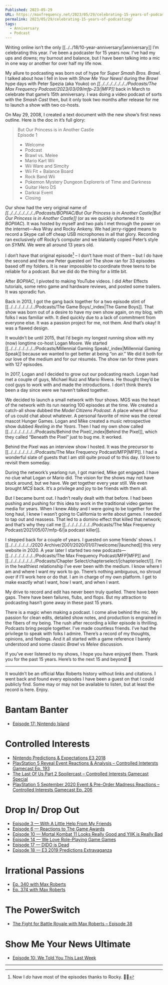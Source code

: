 ```yaml
---
Published: 2023-05-29
URL: https://maxfrequency.net/2023/05/29/celebrating-15-years-of-podcasting/
permalink: 2023/05/29/celebrating-15-years-of-podcasting/
tags:
  - Anniversary
  - Podcast
---
```

Writing online isn’t the only [[../../18/10-year-anniversary/|anniversary]] I’m celebrating this year. I’ve been a podcaster for 15 years now. I’ve had my ups and downs; my burnout and balance, but I have been talking into a mic in one way or another for over half my life now.  

My allure to podcasting was born out of hype for *Super Smash Bros. Brawl*. I talked about how I fell in love with *Show Me Your News!* during the *Brawl* hype days with Peter Spezia (aka Youko) on *[[../../../../../../../Podcasts/The Max Frequency Podcast/2023/03/09/mfp-23/|MFP]]* back in March to celebrate that game’s 15th anniversary. I was doing a video podcast of sorts with the *Smash Cast* then, but it only took two months after release for me to launch a show with two co-hosts.  

On May 29, 2008, I created a text document with the new show’s first news outline. Here is the doc in it’s full glory:  

> But Our Princess is in Another Castle  
> Episode 1  
> - Welcome  
> - Podcast  
> - Brawl vs. Melee  
> - Mario Kart Wii  
> - Wii Ware and Simcity  
> - Wii Fit + Balance Board  
> - Rock Band Wii  
> - Pokemon Mystery Dungeon Explorerís of Time and Darkness  
> - Guitar Hero DS  
> - Darkrai Event  
> - Closing  

Our show had the very original name of *[[../../../../../../../Podcasts/BOPIIAC/But Our Princess is in Another Castle|But Our Princess is in Another Castle]]* (or as we quickly shortened it to *BOPIIAC*). It was hosted by myself and two pals I met through the power on the internet—Ava Wray and Rocky Ankeny. We had jerry-rigged means to record a Skype call off cheap USB microphones in all that glory. Recording ran exclusively off Rocky’s computer and we blatantly copied Peter’s style on *SYMN*. We were all around 13 years old.  

I don’t have that original episode[^1] – I don’t have most of them – but I do have the second and the one Peter guested on! The show ran for 33 episodes based off my folders. It is near impossible to coordinate three teens to be reliable for a podcast. But we did do the thing for a little bit.  

After *BOPIIAC*, I pivoted to making YouTube videos. I did After Effects tutorials, some retro game and hardware reviews, and posted some trailers. It was sporadic fun.  

Back in 2013, I got the gang back together for a two episode stint of [[../../../../../../../Podcasts/The Game Boys/_index|The Game Boys]]. That show was born out of a desire to have my own show again, on my blog, with folks I was familiar with. It died quickly due to a lack of commitment from everyone else. It was a passion project for me, not them. And that’s okay! It was a flawed design.  

It wouldn’t be until 2015, that I’d begin my longest running show with my (now) longtime co-host Logan Moore. We started [[../../../../../../../Podcasts/Millennial Gaming Speak/_index|Millennial Gaming Speak]] because we wanted to get better at being “on air.” We did it both for our love of the medium and for our résumés. The show ran for three years with 127 episodes.  

In 2017, Logan and I decided to grow out our podcasting reach. Logan had met a couple of guys, Michael Ruiz and Mario Rivera. He thought they’d be cool guys to work with and made the introductions. I don’t think there’s been a day since were we haven’t talked together.   

We decided to launch a small network with four shows. MGS was the heart of the network with its run nearing 100 episodes at the time. We created a catch-all show dubbed the *Model Citizens Podcast*. A place where all four of us could chat about whatever. A personal favorite of mine was the cereal mascot Hunger Games. Logan and Mike created a music retrospective show dubbed *Reeling in the Years*. Then I had my own show called [[../../../../../../../Podcasts/Behind the Pixel/_index|Behind the Pixel]], which they called “Beneath the Pixel” just to bug me. It worked.  

Behind the Pixel was an interview show I hosted. It was the precursor to [[../../../../../../../Podcasts/The Max Frequency Podcast/MFP|MFP]]. I had a wonderful slate of guests that I am still quite proud of to this day. I’d love to revisit them someday.  

During the network’s yearlong run, I got married, Mike got engaged. I have no clue what Logan or Mario did. The vision for the shows may not have stuck around, but we have. We get together every year still. We even brought *MCS* back. It’s a privilege and joy to be friends with them all.  

But I became burnt out. I hadn’t really dealt with that before. I had been pushing and pushing for this idea to work in the traditional video games media for years. When I knew Abby and I were going to be together for the long haul, I knew I wasn’t going to California to write about games. I needed to tap out and reassess. That led to a domino effect that killed that network; and that’s why they call me [[../../../../../../../Podcasts/The Max Frequency Podcast/2021/05/07/mfp-6/|a podcast killer]].  

I stepped back for a couple of years. I guested on some friends’ shows. I [[../../../../../../2020 Archive/2001/2020/01/07/welcome/|launched]] this very website in 2020. A year later I started two new podcasts—[[../../../../../../../Podcasts/The Max Frequency Podcast/MFP|MFP]] and [[../../../../../../../Podcasts/Chapter Select/chapterselect/|chapterselect/]]. I’m in the healthiest relationship I’ve ever been with the medium. I know where I am and where I want my work to go. There’s nothing ambiguous, no shroud over if I’ll work here or do that. I am in charge of my own platform. I get to make exactly what I want, how I want, and when I want.  

My drive to record and edit has never been truly quelled. There have been gaps. There have been failures, flubs, and flops. But my attraction to podcasting hasn’t gone away in these past 15 years.   

There is a magic when making a podcast. I come alive behind the mic. My passion for clean edits, detailed show notes, and production is engrained in the fibers of my being. The rush after recording a killer episode is thrilling. Podcasts bring people together. I’ve made countless friends. I’ve had the privilege to speak with folks I admire. There’s a record of my thoughts, opinions, and feelings. And it all started with a game reference I barely understood and some classic *Brawl* vs *Melee* discussion.  

If you’ve ever listened to my shows, I hope you have enjoyed them. Thank you for the past 15 years. Here’s to the next 15 and beyond! 🥂  

---
It wouldn’t be an official Max Roberts history without links and citations. I went back and found every episodes I have been a guest on that I could publicly find. Some may or may not be available to listen, but at least the record is here. Enjoy.  
# Bantam Banter  
- [Episode 17: Nintendo Island](https://bantambanter.com/2022/06/20/nintendo-island-bantam-banter-17/)  
# Controlled Interests 
- [Nintendo Predictions & Expectations E3 2018](http://www.controlledinterests.com/podcast/2018/6/7/nintendo-predictions-expectations-e3-2018)  
- [PlayStation 5 Reveal Event Reactions & Analysis – Controlled Intetersts Gamecast Ep. 193](http://www.controlledinterests.com/podcast/2020/6/14/playstation-5-reveal-event-reactions-amp-analysis-controlled-intetersts-gamecast-ep-193)  
- [The Last Of Us Part 2 Spoilercast – Controlled Interests Gamecast Special](http://www.controlledinterests.com/podcast/2020/7/24/the-last-of-us-part-2-spoilercast-controlled-interests-gamecast-special)  
- [PlayStation 5 September 2020 Event & Pre-Order Madness Reactions – Controlled Interests Gamecast Ep. 206](http://www.controlledinterests.com/podcast/2020/9/20/playstation-5-september-2020-event-amp-pre-order-madness-reactions-controlled-interests-gamecast-ep-206)  
# Drop In/ Drop Out  
- [Episode 3 — With A Little Help From My Friends](https://www.dualshockers.com/drop-in-drop-out-episode-3/)  
- [Episode 6 — Reactions to The Game Awards](https://www.dualshockers.com/drop-in-drop-out-episode-6/)  
- [Episode 10 — Mortal Kombat 11 Looks Really Good and YIIK is Really Bad](https://www.dualshockers.com/drop-in-drop-out-episode-10/)  
- [Episode 14 — We Love Role-Playing Game Games](https://www.dualshockers.com/drop-in-drop-out-episode-14/)  
- [Episode 17 — DIDO is Dead](https://www.dualshockers.com/drop-in-drop-out-episode-17/)  
- [Episode 18 — E3 2019 Predictions Extravaganza](https://www.dualshockers.com/drop-in-drop-out-episode-18/)  
# Irrational Passions  
- [Ep. 340 with Max Roberts](https://irrationalpassions.com/irrationalpod-ep-340-with-max-roberts/)  
- [Ep. 374 with Max Roberts](https://irrationalpassions.com/irrationalpod-ep-374-with-max-roberts/)  
# The PowerSwitch
- [The Fight for Battle Royale with Max Roberts – Episode 38](http://rhymeswithasia.com/the-powerswitch-episode-38-fight-battle-royale-max-roberts/)  
# Show Me Your News Ultimate  
- [Episode 10: We Told You This Last Week](https://youtu.be/_FatV318YII)

---
[^1]: Now I *do* have most of the episodes thanks to Rocky. 🙏🏻